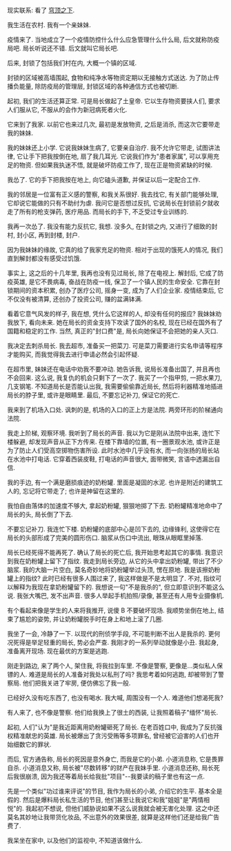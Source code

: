 现实联系: 看了 [穹顶之下](https://zh.wikipedia.org/wiki/%E7%A9%B9%E9%A1%B6%E4%B9%8B%E4%B8%8B_(%E7%94%B5%E8%A7%86%E5%89%A7)).

我生活在农村. 我有一个亲妹妹.

疫情来了. 当地成立了一个疫情防控什么什么应急管理什么什么局, 后文就称防疫局吧. 局长听说还不错. 后文就叫它局长吧.

后来, 封锁了包括我们村在内, 大概一个镇的区域.

封锁的区域被高墙围起, 食物和纯净水等物资定期以无接触方式送达. 为了防止传播负能量, 除防疫局的管理层, 封锁区域的各种通信方式也被切断.

起初, 我们的生活还算正常. 可是局长做起了土皇帝. 它以生存物资要挟人们, 要求人们服从它, 不服从的会作为新冠病死者火化.

它来到了我家. 以前它也来过几次, 最初是发放物资, 之后是消杀, 而这次它要带走我的妹妹.

我的妹妹还上小学. 它说我妹妹生病了, 它要亲自治疗. 我不允许它带走, 试图讲法律, 它让手下把我按倒在地, 扇了我几耳光. 它说我们作为"患者家属", 可以享用充足的物资. 但如果我执迷不悟, 就是破坏防疫工作了, 现在正是物资紧缺的时候.

我怂了. 它的手下把我按在地上, 向它磕头道歉, 并保证以后一定配合工作.

我的邻居是一位富有正义感的警察, 和我关系很好. 我去找它, 有关部门能够处理, 它却说它能做的只有不助纣为虐. 我问它是否想过反抗, 它说局长在封锁前夕就收走了所有的枪支弹药, 医疗用品. 而局长的手下, 不乏受过专业训练的.

我再一次怂了. 我没有能力反抗它, 我想. 没多久, 在封锁之内, 又进行了细致的封村, 封小区, 再到封楼, 封户.

因为我妹妹的缘故, 它真的给了我家充足的物资. 相对于出现的饿死人的情况, 我们直到解封都没有感受过饥饿.

事实上, 这之后的十几年里, 我再也没有见过局长, 除了在电视上. 解封后, 它成了防疫英雄, 是它不畏病毒, 奋战在防疫一线, 保卫了一个镇人民的生命安全. 它靠在封锁期间的资本积累, 创办了医疗公司, 摇身一变, 成为了人们企业家. 疫情结束后, 它不仅没有被清算, 还创办了投资公司, 赚的盆满钵满.

看着它意气风发的样子, 我在想, 凭什么它这样的人, 却没有任何的报应? 我妹妹劝我放下, 看向未来. 她在局长的资金支持下攻读了国外的名校, 现在已经在国外有了国籍和稳定的工作. 当然, 真正的"封口费"是, 局长向她保证不会把她的亲人灭口.

我决定去刺杀局长. 我去超市, 准备买一把菜刀. 可是菜刀需要进行实名申请等程序才能购买, 而我觉得我去进行申请必然会引起怀疑.

在超市里, 妹妹还在电话中劝我不要冲动. 她告诉我, 说局长准备出国了, 并且再也不会回来. 这么说, 我复仇的机会只剩下了一次了. 我买了一个指甲剪, 一把水果刀, 几支钢笔. 不知道局长是否能认出我, 我需要偷偷靠近局长, 然后将利器精准地插进局长的脖子里, 或许是眼睛里. 最后, 不要忘记补刀, 保证它的死亡.

我来到了机场入口处. 讽刺的是, 机场的入口的正上方是法院. 两旁环形的阶梯通向法院.

我走上阶梯, 观察环境. 我听到了局长的声音. 我以为它是刚从法院中出来, 连忙下楼躲避, 却发现声音从正下方传来. 在楼下靠墙的位置, 有一圈景观水池, 或许正是为了防止人们受高空掷物伤害所设. 此时水池中几乎没有水, 而一向张扬的局长站在水池中打电话. 它穿着西装皮鞋, 打电话的声音很大, 面带微笑, 言语中透漏出自信.

我的手边, 有一个满是磨损痕迹的奶粉罐. 里面是凝固的水泥. 也许是附近的建筑工人的, 忘记将它带走了; 也许是神留在这里的.

我怕自由落体的加速度不够大, 拿起奶粉罐, 狠狠地掷了下去. 奶粉罐精准地命中了局长的头, 局长倒了下去.

不要忘记补刀. 我连忙下楼. 奶粉罐的底部中心是凹下去的, 边缘锋利, 这使得它在局长的头部形成了完美的圆形伤口. 脑浆从伤口中流出, 眼珠从眼眶里掉落.

局长已经死得不能再死了. 确认了局长的死亡后, 我开始思考起其它的事情. 我意识到我在奶粉罐上留下了指纹. 我走到局长旁边, 从它的头中拿出奶粉罐, 带出了不少脑浆. 我的大脑一片空白, 莫名奇妙地将奶粉罐举过头顶, 愣在原地. 我是该擦奶粉罐上的指纹? 此时已经有很多人围过来了, 我这样做是不是太明显了. 不对, 指纹可以解释为我现在拿奶粉罐留下的. 我想说一句"不是我杀的", 但立即意识到不能这么说. 我张大嘴巴, 发不出声音. 很多人举起手机拍照/录像, 甚至还有人用专业摄像机.

有个看起来像是学生的人来将我推开, 说傻 B 不要破坏现场. 我顺势坐倒在地上, 结束了尴尬的姿势, 并让奶粉罐脱手时在身上和地上滚了几圈.

我坐了一会, 冷静了一下. 以现代的刑侦学手段, 不可能判断不出人是我杀的. 更何况死得是举足轻重的局长, 势必会严查. 我刚才的一系列举动就像是小丑. 我起身, 准备离开现场. 现在最优的方案是逃跑.

刚走到路边, 来了两个人, 架住我, 将我拉到车里. 不像是警察, 更像是...类似私人保镖的人. 难道是局长的人准备对我处以私刑了吗? 我思考着如何逃跑, 却被带到了警察局. 他们把我关进了牢房, 便仿佛忘了我一般.

已经好久没有吃东西了, 也没有喝水. 我大喊, 周围没有一个人. 难道他们想渴死我?

有人来了, 也不像是警察. 他们给我换上了很土的西装, 让我照着稿子"缅怀"局长.

起初, 人们"认为"是我近距离用奶粉罐砸死了局长. 在老百姓口中, 我成为了反抗强权精准献忠的英雄. 局长被爆出了贪污受贿等多项罪名, 曾经被它迫害的人们也开始细数它的罪状.

而后, 官方通告称, 局长的死因是意外身亡, 而我是它的小弟. 小道消息称, 它是畏罪自杀. 小道消息又称, 局长被"尽数转移"的财产在我妹手里. 小道消息还称, 局长死后我很崩溃, 因为我还等着局长给我批"项目"--我要读的稿子里也有这一点.

先是一个类似"功过谁来评说"的节目, 我作为局长的小弟, 介绍它的生平. 基本全是假的. 然后是爆料局长私生活的节目, 他们甚至让我说它和我"姐姐"是"两情相悦"的. 我起初不想说, 但他们威胁说如果不这么说我就会被无害化处理. 这之中还莫名其妙地让我带货化妆品, 不出意外的效果很差, 就算是这样他们还是给我广告费了.

我呆坐在家中, 以及他们的监视中, 不知道该做什么.
